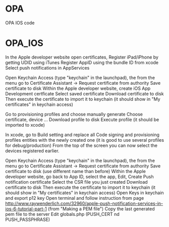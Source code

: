 OPA
========

OPA IOS code

# OPA_IOS


In the Apple developer website open certificates,
Register iPad/iPhone by getting UDID using iTunes
Register AppID using the bundle ID from xcode
Select push notifications in AppServices

Open Keychain Access (type "keychain" in the launchpad), the from the menu go to Certificate Assistant -> Request certificate from authority
Save certificate to disk
Within the Apple developer website, create iOS App Development certficate 
Select saved certificate
Download certificate to disk
Then execute the certificate to import it to keychain (it should show in "My certificates" in keychain access)

Go to provisioning profiles and choose manually generate
Choose certificate, device ...
Download profile to disk
Execute profile (it should be imported to xcode)

In xcode, go to Build setting and replace all Code signing and provisioning profiles entities with the newly created one
(it is good to use several profiles for debug/production)
From the top of the screen you can now select the devices registered earlier.

Open Keychain Access (type "keychain" in the launchpad), the from the menu go to Certificate Assistant -> Request certificate from authority
Save certificate to disk (use different name than before)
Within the Apple developer website, go back to App ID, select the app, Edit, Create Push notification certificate
Select the CSR file you just created
Download certificate to disk
Then execute the certificate to import it to keychain (it should show in "My certificates" in keychain access)
Open Keys in keychain and export p12 key
Open terminal and follow instruction from page http://www.raywenderlich.com/32960/apple-push-notification-services-in-ios-6-tutorial-part-1
(from "Making a PEM file")
Copy the last generated pem file to the server
Edit globals.php (PUSH_CERT nd PUSH_PASSPHRASE)